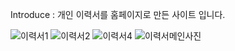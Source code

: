 Introduce : 개인 이력서를 홈페이지로 만든 사이트 입니다.

![이력서1](https://user-images.githubusercontent.com/62640011/98226743-c9247880-1f99-11eb-9330-d7e5d6cb001c.PNG)
![이력서2](https://user-images.githubusercontent.com/62640011/98226748-ca55a580-1f99-11eb-8d0b-836878e23a2b.PNG)
![이력서4](https://user-images.githubusercontent.com/62640011/98226749-ca55a580-1f99-11eb-9955-e6adcc4c1291.PNG)
![이력서메인사진](https://user-images.githubusercontent.com/62640011/98226750-cb86d280-1f99-11eb-9d6a-f5aebf12be77.PNG)
